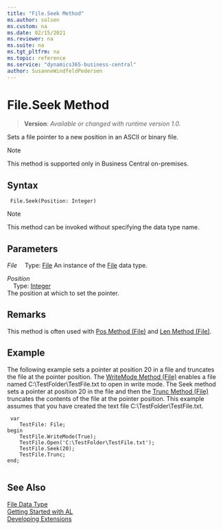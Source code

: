 ```yaml
---
title: "File.Seek Method"
ms.author: solsen
ms.custom: na
ms.date: 02/15/2021
ms.reviewer: na
ms.suite: na
ms.tgt_pltfrm: na
ms.topic: reference
ms.service: "dynamics365-business-central"
author: SusanneWindfeldPedersen
---
```

[//]: # (START>DO_NOT_EDIT)
[//]: # (IMPORTANT:Do not edit any of the content between here and the END>DO_NOT_EDIT.)
[//]: # (Any modifications should be made in the .xml files in the ModernDev repo.)
# File.Seek Method
> **Version**: _Available or changed with runtime version 1.0._

Sets a file pointer to a new position in an ASCII or binary file.

> [!NOTE]
> This method is supported only in Business Central on-premises.

## Syntax
```
 File.Seek(Position: Integer)
```
> [!NOTE]
> This method can be invoked without specifying the data type name.
## Parameters
*File*
&emsp;Type: [File](file-data-type.md)
An instance of the [File](file-data-type.md) data type.

*Position*  
&emsp;Type: [Integer](../integer/integer-data-type.md)  
The position at which to set the pointer.  



[//]: # (IMPORTANT: END>DO_NOT_EDIT)

## Remarks

This method is often used with [Pos Method \(File\)](../../methods-auto/file/file-pos-method.md) and [Len Method \(File\)](../../methods-auto/file/file-len-method.md).  
  
## Example

The following example sets a pointer at position 20 in a file and truncates the file at the pointer position. The [WriteMode Method \(File\)](../../methods-auto/file/file-writemode-method.md) enables a file named C:\\TestFolder\\TestFile.txt to open in write mode. The Seek method sets a pointer at position 20 in the file and then the [Trunc Method \(File\)](../../methods-auto/file/file-trunc-method.md) truncates the contents of the file at the pointer position. This example assumes that you have created the text file C:\\TestFolder\\TestFile.txt.

```al
 var
    TestFile: File;
begin
    TestFile.WriteMode(True);  
    TestFile.Open('C:\TestFolder\TestFile.txt');  
    TestFile.Seek(20);  
    TestFile.Trunc;  
end;
  
```  
  

## See Also
[File Data Type](file-data-type.md)  
[Getting Started with AL](../../devenv-get-started.md)  
[Developing Extensions](../../devenv-dev-overview.md)